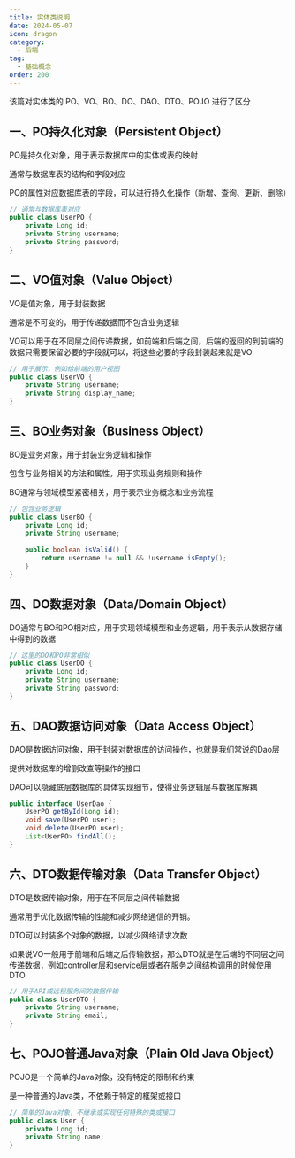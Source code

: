 ```yaml
---
title: 实体类说明
date: 2024-05-07
icon: dragon
category:
  - 后端
tag:
  - 基础概念
order: 200
---
```


该篇对实体类的 PO、VO、BO、DO、DAO、DTO、POJO 进行了区分

<!-- more -->

## 一、PO持久化对象（Persistent Object）

PO是持久化对象，用于表示数据库中的实体或表的映射

通常与数据库表的结构和字段对应

PO的属性对应数据库表的字段，可以进行持久化操作（新增、查询、更新、删除）

```java
// 通常与数据库表对应
public class UserPO {
    private Long id;
    private String username;
    private String password;
}
```

## 二、VO值对象（Value Object）

VO是值对象，用于封装数据

通常是不可变的，用于传递数据而不包含业务逻辑

VO可以用于在不同层之间传递数据，如前端和后端之间，后端的返回的到前端的数据只需要保留必要的字段就可以，将这些必要的字段封装起来就是VO

```java
// 用于展示，例如给前端的用户视图
public class UserVO {
    private String username;
    private String display_name;
}
```

## 三、BO业务对象（Business Object）

BO是业务对象，用于封装业务逻辑和操作

包含与业务相关的方法和属性，用于实现业务规则和操作

BO通常与领域模型紧密相关，用于表示业务概念和业务流程

```java
// 包含业务逻辑
public class UserBO {
    private Long id;
    private String username;
    
    public boolean isValid() {
        return username != null && !username.isEmpty();
    }
}
```

## 四、DO数据对象（Data/Domain Object）

DO通常与BO和PO相对应，用于实现领域模型和业务逻辑，用于表示从数据存储中得到的数据

```java
// 这里的DO和PO非常相似
public class UserDO {
    private Long id;
    private String username;
    private String password;
}
```

## 五、DAO数据访问对象（Data Access Object）

DAO是数据访问对象，用于封装对数据库的访问操作，也就是我们常说的Dao层

提供对数据库的增删改查等操作的接口

DAO可以隐藏底层数据库的具体实现细节，使得业务逻辑层与数据库解耦

```java
public interface UserDao {
    UserPO getById(Long id);
    void save(UserPO user);
    void delete(UserPO user);
    List<UserPO> findAll();
}
```

## 六、DTO数据传输对象（Data Transfer Object）

DTO是数据传输对象，用于在不同层之间传输数据

通常用于优化数据传输的性能和减少网络通信的开销。

DTO可以封装多个对象的数据，以减少网络请求次数

如果说VO一般用于前端和后端之后传输数据，那么DTO就是在后端的不同层之间传递数据，例如controller层和service层或者在服务之间结构调用的时候使用DTO

```java
// 用于API或远程服务间的数据传输
public class UserDTO {
    private String username;
    private String email;
}
```

## 七、POJO普通Java对象（Plain Old Java Object）

POJO是一个简单的Java对象，没有特定的限制和约束

是一种普通的Java类，不依赖于特定的框架或接口

```java
// 简单的Java对象，不继承或实现任何特殊的类或接口
public class User {
    private Long id;
    private String name;
}
```

